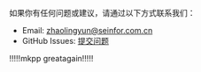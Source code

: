 如果你有任何问题或建议，请通过以下方式联系我们：

- Email: zhaolingyun@seinfor.com.cn
- GitHub Issues: [提交问题](https://github.com/louiechiu137/cisco/issues)

!!!!!mkpp greatagain!!!!!
